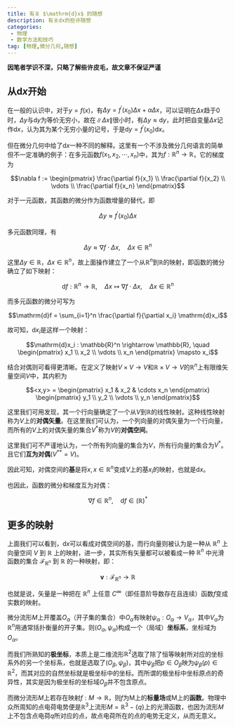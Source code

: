 ```yaml
---
title: 有关 $\mathrm{d}x$ 的随想
description: 有关dx的些许随想
categories:
 - 物理
 - 数学方法和技巧
tag: [物理,微分几何,随想]
---
```


<!-- more -->

**因笔者学识不深，只略了解些许皮毛，故文章不保证严谨**

## 从$\mathrm{d}x$开始

在一般的认识中，对于$y = f(x)$，有$\Delta y = f^{\prime} (x_0) \Delta x + \alpha \Delta x$，可以证明在$\Delta x$趋于$0$时，$\Delta y$与$\mathrm{d}y$为等价无穷小，故在$\| \Delta x \|$很小时，有$\Delta y \approx \mathrm{d}y$，此时把自变量$\Delta x$记作$\mathrm{d}x$，认为其为某个无穷小量的记号，于是$\mathrm{d}y = f^{\prime} (x_0) \mathrm{d}x$。

但在微分几何中给了$\mathrm{d}x$一种不同的解释。这里有一个不涉及微分几何语言的简单但不一定准确的例子：在多元函数$f(x_1,x_2,\cdots,x_n)$中，其为$f:\mathbb{R}^n \rightarrow \mathbb{R}$，它的梯度为

$$\nabla f := 
\begin{pmatrix}
    \frac{\partial f}{x_1} \\
    \frac{\partial f}{x_2} \\
    \vdots \\
    \frac{\partial f}{x_n}
\end{pmatrix}$$

对于一元函数，其函数的微分作为函数增量的替代，即

$$\Delta y \approx f^{\prime} (x_0) \Delta x$$

多元函数同理，有

$$\Delta y \approx \nabla f \cdot \Delta x, \quad \Delta x \in \mathbb{R}^n$$

这里$\Delta y \in \mathbb{R}$，$\Delta x \in \mathbb{R}^n$，故上面操作建立了一个从$\mathbb{R}^n$到$\mathbb{R}$的映射，即函数的微分确立了如下映射：

$$\mathrm{d}f : \mathbb{R}^n \rightarrow \mathbb{R}, \quad \Delta x \mapsto \nabla f \cdot \Delta x, \quad \Delta x \in \mathbb{R}^n$$

而多元函数的微分可写为

$$\mathrm{d}f = \sum_{i=1}^n \frac{\partial f}{\partial x_i} \mathrm{d}x_i$$

故可知，$\mathrm{d}x_i$是这样一个映射：

$$\mathrm{d}x_i : \mathbb{R}^n \rightarrow \mathbb{R}, \quad 
\begin{pmatrix}
    x_1 \\
    x_2 \\
    \vdots \\
    x_n
\end{pmatrix} \mapsto x_i$$

结合对偶则可看得更清晰。在定义了映射$V \times V \rightarrow V$和$\mathbb{R} \times V \rightarrow V$的$\mathbb{R}^n$上有限维矢量空间$V$中，其内积为

$$<x,y> = 
\begin{pmatrix}
    x_1 & x_2 & \cdots x_n
\end{pmatrix} 
\begin{pmatrix}
    y_1 \\
    y_2 \\
    \vdots \\
    y_n
\end{pmatrix}$$

这里我们可用发现，其一个行向量确定了一个从$V$到$\mathbb{R}$的线性映射。这种线性映射称为$V$上的**对偶矢量**。在这里我们可认为，一个列向量的对偶矢量为一个行向量，而所有的$V$上的对偶矢量的集合$V^{*}$称为$V$的**对偶空间**。

这里我们可不严谨地认为，一个所有列向量的集合为$V$，所有行向量的集合为$V^{*}$。且它们**互为对偶**($V^{**} = V$)。

因此可知，对偶空间的**基**是将$x, x \in \mathbb{R}^n$变成$V$上的基$x_i$的映射，也就是$\mathrm{d}x$。

也因此，函数的微分和梯度互为对偶：

$$\nabla f \in \mathbb{R}^n, \quad \mathrm{d}f \in (\mathbb{R})^{*}$$

## 更多的映射

上面我们可以看到，$\mathrm{d}x$可以看成对偶空间的基，而行向量则被认为是一种从 $\mathbb{R}^n$ 上向量空间 $V$ 到 $\mathbb{R}$ 上的映射，进一步，其实所有矢量都可以被看成一种 $\mathbb{R}^n$ 中光滑函数的集合 $\mathscr{F}_{\mathbb{R}^n}$ 到 $\mathbb{R}$ 的一种映射，即：

$$\boldsymbol{v} : \mathscr{F}_{\mathbb{R}^n} \rightarrow \mathbb{R}$$

也就是说，矢量是一种把在 $\mathbb{R}^n$ 上任意 $C^{\infty}$（即任意阶导数存在且连续）函数$f$变成实数的映射。

微分流形$M$上开覆盖${O_{\alpha}}$（开子集的集合）中$O_{\alpha}$有映射$\psi_{\alpha}:O_{\alpha} \rightarrow V_{\alpha}$，其中$V_{\alpha}$为$\mathbb{R}^n$用通常括扑衡量的开子集。则$(O_{\alpha},\psi_{\alpha})$构成一个（局域）**坐标系**，坐标域为$O_{\alpha}$。

而我们所熟知的**极坐标**，本质上是二维流形$\mathbb{R}^2$选取了除了恒等映射所对应的坐标系外的另一个坐标系，也就是选取了$(O_{\beta},\psi_{\beta})$，其中$\psi_{\beta}$把$p \in O_{\beta}$映为$\psi_{\beta}(p) \in \mathbb{R}^2$，而其对应的自然坐标就是极坐标中的坐标。而所谓的极坐标中坐标原点的奇异性，其实是因为极坐标的坐标域$O_{\beta}$并不包含原点。

而微分流形$M$上若存在映射$f:M \rightarrow \mathbb{R}$，则$f$为M上的**标量场**或M上的**函数**。物理中众所周知的点电荷电势便是$\mathbb{R}^3$上流形$M=\mathbb{R}^3 - \{q\}$上的光滑函数，也因为流形$M$上不包含点电荷$q$所对应的点，故点电荷所在的点的电势无定义，从而无意义。
